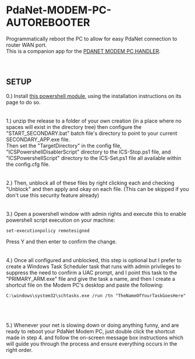 # PdaNet-MODEM-PC-AUTOREBOOTER
Programmatically reboot the PC to allow for easy PdaNet connection to router WAN port.<br>
This is a companion app for the [PDANET MODEM PC HANDLER](https://github.com/A-gent/PDAnet-Modem-PC-Handler/tree/main).
<br><br><br>

## SETUP

0.) Install [this powershell module](https://github.com/loxia01/PSInternetConnectionSharing), using the installation instructions on its page to do so.
<br>
<br>
<br>
1.) unzip the release to a folder of your own creation (in a place where no spaces will exist in the directory tree) then configure the "START_SECONDARY.bat" batch file's directory to point to your current SECONDARY_APP.exe file. <br> Then set the "TargetDirectory" in the config file, "ICSPowershellDisablerScript" directory to the ICS-Stop.ps1 file, and "ICSPowershellScript" directory to the ICS-Set.ps1 file all available within the config.cfg file.
<br>
<br>
<br>
2.) Then, unblock all of these files by right clicking each and checking "Unblock" and then apply and okay on each file. (This can be skipped if you don't use this security feature already)
<br>
<br>
<br>
3.) Open a powershell window with admin rights and execute this to enable powershell script execution on your machine:
```
set-executionpolicy remotesigned
```
Press Y and then enter to confirm the change.
<br>
<br>
<br>
4.) Once all configured and unblocked, this step is optional but I prefer to create a Windows Task Scheduler task that runs with admin privileges to suppress the need to confirm a UAC prompt, and I point this task to the "PRIMARY_ARM.exe" file and give the task a name, and then I create a shortcut file on the Modem PC's desktop and paste the following: 
```
C:\windows\system32\schtasks.exe /run /tn "TheNameOfYourTaskGoesHere"
```
<br>
<br>
<br>
5.) Whenever your net is slowing down or doing anything funny, and are ready to reboot your PdaNet Modem PC, just double click the shortcut made in step 4. and follow the on-screen message box instructions which will guide you through the process and ensure everything occurs in the right order.






